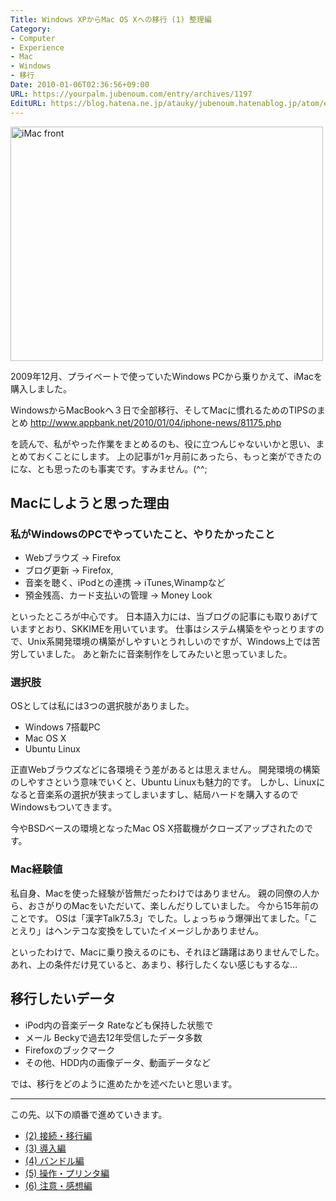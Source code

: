 ```yaml
---
Title: Windows XPからMac OS Xへの移行 (1) 整理編
Category:
- Computer
- Experience
- Mac
- Windows
- 移行
Date: 2010-01-06T02:36:56+09:00
URL: https://yourpalm.jubenoum.com/entry/archives/1197
EditURL: https://blog.hatena.ne.jp/atauky/jubenoum.hatenablog.jp/atom/entry/6653458415120892632
---
```


<!-- [flickr id="4253473435" thumbnail="medium"] -->
<a class='flickr2tag-img' href='http://www.flickr.com/photo.gne?id=4253473435' title='iMac front'><img width='500px' height='375px' src='http://farm5.static.flickr.com/4058/4253473435_d104376149.jpg' alt='iMac front'></a>

2009年12月、プライベートで使っていたWindows PCから乗りかえて、iMacを購入しました。

WindowsからMacBookへ３日で全部移行、そしてMacに慣れるためのTIPSのまとめ
<a href="http://www.appbank.net/2010/01/04/iphone-news/81175.php" title="WindowsからMacBookへ３日で全部移行、そしてMacに慣れるためのTIPSのまとめ">http://www.appbank.net/2010/01/04/iphone-news/81175.php</a>

を読んで、私がやった作業をまとめるのも、役に立つんじゃないいかと思い、まとめておくことにします。
上の記事が1ヶ月前にあったら、もっと楽ができたのにな、とも思ったのも事実です。すみません。(^^;

<h2>Macにしようと思った理由</h2>
<h3>私がWindowsのPCでやっていたこと、やりたかったこと</h3>
<ul>
	<li>Webブラウズ → Firefox</li>
	<li>ブログ更新 → Firefox, </li>
	<li>音楽を聴く、iPodとの連携 → iTunes,Winampなど</li>
	<li>預金残高、カード支払いの管理 → Money Look</li>
</ul>

といったところが中心です。
日本語入力には、当ブログの記事にも取りあげていますとおり、SKKIMEを用いています。
仕事はシステム構築をやっとりますので、Unix系開発環境の構築がしやすいとうれしいのですが、Windows上では苦労していました。
あと新たに音楽制作をしてみたいと思っていました。

<h3>選択肢</h3>
OSとしては私には3つの選択肢がありました。
<ul>
	<li>Windows 7搭載PC</li>
	<li>Mac OS X</li>
	<li>Ubuntu Linux</li>
</ul>
正直Webブラウズなどに各環境そう差があるとは思えません。
開発環境の構築のしやすさという意味でいくと、Ubuntu Linuxも魅力的です。
しかし、Linuxになると音楽系の選択が狭まってしまいますし、結局ハードを購入するのでWindowsもついてきます。

今やBSDベースの環境となったMac OS X搭載機がクローズアップされたのです。

<h3>Mac経験値</h3>
私自身、Macを使った経験が皆無だったわけではありません。
親の同僚の人から、おさがりのMacをいただいて、楽しんだりしていました。
今から15年前のことです。
OSは「漢字Talk7.5.3」でした。しょっちゅう爆弾出てました。「ことえり」はヘンテコな変換をしていたイメージしかありません。

といったわけで、Macに乗り換えるのにも、それほど躊躇はありませんでした。
あれ、上の条件だけ見ていると、あまり、移行したくない感じもするな…

<h2>移行したいデータ</h2>
<ul>
	<li>iPod内の音楽データ Rateなども保持した状態で</li>
	<li>メール Beckyで過去12年受信したデータ多数</li>
	<li>Firefoxのブックマーク</li>
	<li>その他、HDD内の画像データ、動画データなど</li>
</ul>

では、移行をどのように進めたかを述べたいと思います。

<hr />

この先、以下の順番で進めていきます。
<ul>
	<li><a href="http://yourpalm.jubenoum.com/2010/01/windows-xp%e3%81%8b%e3%82%89mac-os-x%e3%81%b8%e3%81%ae%e7%a7%bb%e8%a1%8c-2-%e7%a7%bb%e8%a1%8c%e7%b7%a8/" title="(2) 接続・移行編">(2) 接続・移行編</a></li>
	<li><a href="http://yourpalm.jubenoum.com/2010/01/windows-xp%e3%81%8b%e3%82%89mac-os-x%e3%81%b8%e3%81%ae%e7%a7%bb%e8%a1%8c-3-%e5%b0%8e%e5%85%a5%e7%b7%a8/" title="(3) 導入編">(3) 導入編</a></li>
	<li><a href="http://yourpalm.jubenoum.com/2010/01/windows-xp%e3%81%8b%e3%82%89mac-os-x%e3%81%b8%e3%81%ae%e7%a7%bb%e8%a1%8c-4-%e3%83%90%e3%83%b3%e3%83%89%e3%83%ab%e7%b7%a8/" title="(4) バンドル編">(4) バンドル編</a></li>
	<li><a href="http://yourpalm.jubenoum.com/2010/01/windows-xp%e3%81%8b%e3%82%89mac-os-x%e3%81%b8%e3%81%ae%e7%a7%bb%e8%a1%8c-5-%e6%93%8d%e4%bd%9c%e3%83%bb%e3%83%97%e3%83%aa%e3%83%b3%e3%82%bf%e7%b7%a8/" title="(5) 操作・プリンタ編">(5) 操作・プリンタ編</a></li>
	<li><a href="http://yourpalm.jubenoum.com/2010/01/windows-xp%e3%81%8b%e3%82%89mac-os-x%e3%81%b8%e3%81%ae%e7%a7%bb%e8%a1%8c-6-%e6%b3%a8%e6%84%8f%e3%83%bb%e6%84%9f%e6%83%b3%e7%b7%a8/" title="(6) 注意・感想編">(6) 注意・感想編</a></li>
</ul>


